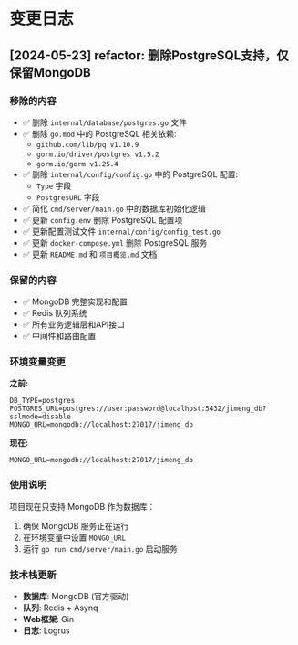 # 变更日志

## [2024-05-23] refactor: 删除PostgreSQL支持，仅保留MongoDB

### 移除的内容

- ✅ 删除 `internal/database/postgres.go` 文件
- ✅ 删除 `go.mod` 中的 PostgreSQL 相关依赖:
  - `github.com/lib/pq v1.10.9`
  - `gorm.io/driver/postgres v1.5.2`
  - `gorm.io/gorm v1.25.4`
- ✅ 删除 `internal/config/config.go` 中的 PostgreSQL 配置:
  - `Type` 字段
  - `PostgresURL` 字段
- ✅ 简化 `cmd/server/main.go` 中的数据库初始化逻辑
- ✅ 更新 `config.env` 删除 PostgreSQL 配置项
- ✅ 更新配置测试文件 `internal/config/config_test.go`
- ✅ 更新 `docker-compose.yml` 删除 PostgreSQL 服务
- ✅ 更新 `README.md` 和 `项目概览.md` 文档

### 保留的内容

- ✅ MongoDB 完整实现和配置
- ✅ Redis 队列系统
- ✅ 所有业务逻辑层和API接口
- ✅ 中间件和路由配置

### 环境变量变更

**之前:**
```env
DB_TYPE=postgres
POSTGRES_URL=postgres://user:password@localhost:5432/jimeng_db?sslmode=disable
MONGO_URL=mongodb://localhost:27017/jimeng_db
```

**现在:**
```env
MONGO_URL=mongodb://localhost:27017/jimeng_db
```

### 使用说明

项目现在只支持 MongoDB 作为数据库：

1. 确保 MongoDB 服务正在运行
2. 在环境变量中设置 `MONGO_URL`
3. 运行 `go run cmd/server/main.go` 启动服务

### 技术栈更新

- **数据库**: MongoDB (官方驱动)
- **队列**: Redis + Asynq
- **Web框架**: Gin
- **日志**: Logrus 
